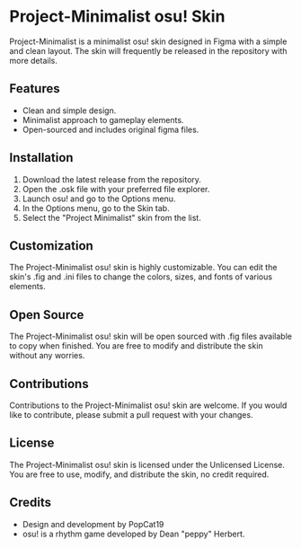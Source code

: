 # Project-Minimalist osu! Skin

Project-Minimalist is a minimalist osu! skin designed in Figma with a simple and clean layout. The skin will frequently be released in the repository with more details.

## Features

- Clean and simple design.
- Minimalist approach to gameplay elements.
- Open-sourced and includes original figma files.

## Installation

1. Download the latest release from the repository.
2. Open the .osk file with your preferred file explorer.
4. Launch osu! and go to the Options menu.
5. In the Options menu, go to the Skin tab.
6. Select the "Project Minimalist" skin from the list.

## Customization

The Project-Minimalist osu! skin is highly customizable. You can edit the skin's .fig and .ini files to change the colors, sizes, and fonts of various elements.

## Open Source

The Project-Minimalist osu! skin will be open sourced with .fig files available to copy when finished. You are free to modify and distribute the skin without any worries.

## Contributions

Contributions to the Project-Minimalist osu! skin are welcome. If you would like to contribute, please submit a pull request with your changes.

## License

The Project-Minimalist osu! skin is licensed under the Unlicensed License. You are free to use, modify, and distribute the skin, no credit required. 

## Credits

- Design and development by PopCat19
- osu! is a rhythm game developed by Dean "peppy" Herbert.
